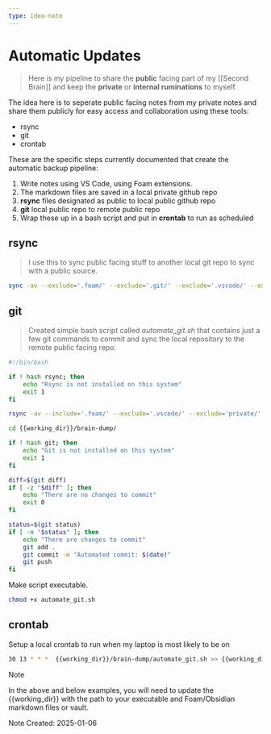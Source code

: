 ```yaml
---
type: idea-note
---
```


# Automatic Updates

> Here is my pipeline to share the **public** facing part of my [[Second Brain]] and keep the **private** or **internal ruminations** to myself.

The idea here is to seperate public facing notes from my private notes and share them publicly for easy access and collaboration using these tools:

- rsync
- git
- crontab
  
These are the specific steps currently documented that create the automatic backup pipeline:

1. Write notes using VS Code, using Foam extensions.
2. The markdown files are saved in a local private github repo
3. **rsync** files designated as public to local public github repo
4. **git** local public repo to remote public repo
5. Wrap these up in a bash script and put in **crontab** to run as scheduled

## rsync

> I use this to sync public facing stuff to another local git repo to sync with a public source.

```.bash
sync -av --exclude='.foam/' --exclude='.git/' --exclude='.vscode/' --exclude='scripts/' --exclude='Companies/' --exclude='private/' --exclude='Meetings/' --exclude='rsync.log' --exclude='cron.log' --exclude='_layouts/' --exclude='Journals/' --include='AI/' --include='Ansible/' --include='attachments/' --include='Demos/' --include='HAM AI/' --include='Journeys/' -- include='Ideas/' --include='Fabric/' --include='Ideas.md' --include='Inbox.md' --include='Projects.md' --include='readme.md' --include='Todo.md' --include='Tools.md' --exclude='*' {{working_dir}}/foamy-stuff/ {{working_dir}}/brain-dump/ >> {{working_dir}}/foamy-stuff/rsync.log 2>&1
```

## git

> Created simple bash script called *automate_git.sh* that contains just a few git commands to commit and sync the local repository to the remote public facing repo.

```.bash
#!/bin/bash

if ! hash rsync; then
    echo "Rsync is not installed on this system"
    exit 1
fi

rsync -av --include='.foam/' --exclude='.vscode/' --exclude='private/' --exclude='Meetings/' --exclude='rsync.log' --exclude='cron.log' --exclude='_layouts/' --exclude='Journals/' --include='AI/' --include='Ansible/' --include='attachments/' --include='Demos/' --include='HAM AI/' --include='Journeys/' --include='Ideas.md' --include='Inbox.md' --include='Projects.md' --include='readme.md' --include='Todo.md' --include='Tools.md' --exclude='*' {{working_dir}}foamy-stuff/ {{working_dir}}/brain-dump/

cd {{working_dir}}/brain-dump/

if ! hash git; then
    echo "Git is not installed on this system"
    exit 1
fi

diff=$(git diff)
if [ -z "$diff" ]; then
    echo "There are no changes to commit"
    exit 0
fi

status=$(git status)
if [ -n "$status" ]; then
    echo "There are changes to commit"
    git add .
    git commit -m "Automated commit: $(date)"
    git push
fi

```

Make script executable.

```.bash
chmod +x automate_git.sh
```

## crontab

Setup a local crontab to run when my laptop is most likely to be on

```.bash
30 13 * * *  {{working_dir}}/brain-dump/automate_git.sh >> {{working_dir}}/foamy-stuff/cron.log 2>&1
```

> [!NOTE]
> In the above and below examples, you will need to update the {{working_dir}} with the path to your executable and Foam/Obsidian markdown files or vault.

Note Created: 2025-01-06
